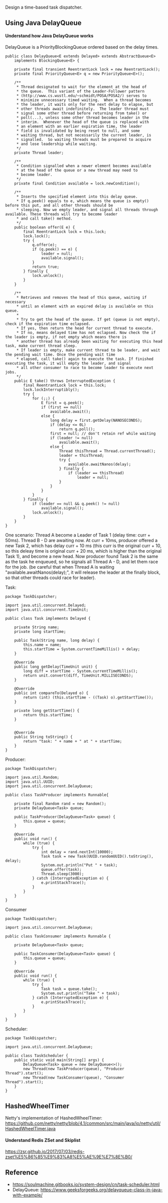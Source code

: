 Design a time-based task dispatcher.

## Using Java DelayQueue

#### Understand how Java DelayQueue works

DelayQueue is a PriorityBlockingQueue ordered based on the delay times.

```
public class DelayQueue<E extends Delayed> extends AbstractQueue<E>
    implements BlockingQueue<E> {

    private final transient ReentrantLock lock = new ReentrantLock();
    private final PriorityQueue<E> q = new PriorityQueue<E>();

    /**
     * Thread designated to wait for the element at the head of
     * the queue.  This variant of the Leader-Follower pattern
     * (http://www.cs.wustl.edu/~schmidt/POSA/POSA2/) serves to
     * minimize unnecessary timed waiting.  When a thread becomes
     * the leader, it waits only for the next delay to elapse, but
     * other threads await indefinitely.  The leader thread must
     * signal some other thread before returning from take() or
     * poll(...), unless some other thread becomes leader in the
     * interim.  Whenever the head of the queue is replaced with
     * an element with an earlier expiration time, the leader
     * field is invalidated by being reset to null, and some
     * waiting thread, but not necessarily the current leader, is
     * signalled.  So waiting threads must be prepared to acquire
     * and lose leadership while waiting.
     */
    private Thread leader;

    /**
     * Condition signalled when a newer element becomes available
     * at the head of the queue or a new thread may need to
     * become leader.
     */
    private final Condition available = lock.newCondition();
    
    /**
     * Inserts the specified element into this delay queue.
     * If q.peek() equals to e, which means the queue is empty() before this put, and all other threads should be 
     * sleeping. Now we empty leader, and signal all threads through available. These threads will try to become leader
     * and call take() method.
     */
    public boolean offer(E e) {
        final ReentrantLock lock = this.lock;
        lock.lock();
        try {
            q.offer(e);
            if (q.peek() == e) {
                leader = null;
                available.signal();
            }
            return true;
        } finally {
            lock.unlock();
        }
    }
    
    /**
     * Retrieves and removes the head of this queue, waiting if necessary
     * until an element with an expired delay is available on this queue.
     *
     * Try to get the head of the queue. If get (queue is not empty), check if the expiration time eclapsed.
     * If yes, then return the head for current thread to execute.
     * If no, means delayed time has not eclapsed. Now check the if the leader is empty, if not empty which means there is 
     * another thread has already been waiting for executing this head task, make current thread sleep.
     * If leader is empty, make current thread to be leader, and wait the pending wait time. Once the pending wait time 
     * elapsed, call take() again to execute the task. If finished executing the task, it will empty the leader, and signal 
     * all other consumer to race to become leader to execute next jobs.
     */
    public E take() throws InterruptedException {
        final ReentrantLock lock = this.lock;
        lock.lockInterruptibly();
        try {
            for (;;) {
                E first = q.peek();
                if (first == null)
                    available.await();
                else {
                    long delay = first.getDelay(NANOSECONDS);
                    if (delay <= 0L)
                        return q.poll();
                    first = null; // don't retain ref while waiting
                    if (leader != null)
                        available.await();
                    else {
                        Thread thisThread = Thread.currentThread();
                        leader = thisThread;
                        try {
                            available.awaitNanos(delay);
                        } finally {
                            if (leader == thisThread)
                                leader = null;
                        }
                    }
                }
            }
        } finally {
            if (leader == null && q.peek() != null)
                available.signal();
            lock.unlock();
        }
    }
}
```

One scenario: Thread A become a Leader of Task 1 (delay time: curr + 50ms). Thread B - D are awaiting now. At curr + 10ms, producer offered a new Task 2, which has delay curr + 10 ms (this curr is the original curr + 10, so this deleay time is original curr + 20 ms, which is higher than the original Task 1), and become a new head. Now producer found Task 2 is the same as the task he enqueued, so he signals all Thread A - D, and let them race for the job. (be careful that when Thread A is waiting "available.awaitNanos(delay);", it will release the leader at the finally block, so that other threads could race for leader).

Task: 
```
package TaskDispatcher;

import java.util.concurrent.Delayed;
import java.util.concurrent.TimeUnit;

public class Task implements Delayed {

    private String name;
    private long startTime;

    public Task(String name, long delay) {
        this.name = name;
        this.startTime = System.currentTimeMillis() + delay;
    }

    @Override
    public long getDelay(TimeUnit unit) {
        long diff = startTime - System.currentTimeMillis();
        return unit.convert(diff, TimeUnit.MILLISECONDS);
    }

    @Override
    public int compareTo(Delayed o) {
        return (int) (this.startTime - ((Task) o).getStartTime());
    }

    private long getStartTime() {
        return this.startTime;
    }


    @Override
    public String toString() {
        return "task: " + name + " at " + startTime;
    }
}

```

Producer:
```
package TaskDispatcher;

import java.util.Random;
import java.util.UUID;
import java.util.concurrent.DelayQueue;

public class TaskProducer implements Runnable{

    private final Random rand = new Random();
    private DelayQueue<Task> queue;

    public TaskProducer(DelayQueue<Task> queue) {
        this.queue = queue;
    }

    @Override
    public void run() {
        while (true) {
            try {
                int delay = rand.nextInt(10000);
                Task task = new Task(UUID.randomUUID().toString(), delay);
                System.out.println("Put " + task);
                queue.offer(task);
                Thread.sleep(3000);
            } catch (InterruptedException e) {
                e.printStackTrace();
            }
        }
    }
}

```

Consumer
```
package TaskDispatcher;

import java.util.concurrent.DelayQueue;

public class TaskConsumer implements Runnable {

    private DelayQueue<Task> queue;

    public TaskConsumer(DelayQueue<Task> queue) {
        this.queue = queue;
    }

    @Override
    public void run() {
        while (true) {
            try {
                Task task = queue.take();
                System.out.println("Take " + task);
            } catch (InterruptedException e) {
                e.printStackTrace();
            }
        }
    }
}

```

Scheduler:
```
package TaskDispatcher;

import java.util.concurrent.DelayQueue;

public class TaskScheduler {
    public static void main(String[] args) {
        DelayQueue<Task> queue = new DelayQueue<>();
        new Thread(new TaskProducer(queue), "Producer Thread").start();
        new Thread(new TaskConsumer(queue), "Consumer Thread").start();
    }
}

```

## HashedWheelTimer

Netty's implementation of HashedWheelTimer: https://github.com/netty/netty/blob/4.1/common/src/main/java/io/netty/util/HashedWheelTimer.java


#### Understand Redis ZSet and Skiplist
https://zsr.github.io/2017/07/03/redis-zset%E5%86%85%E9%83%A8%E5%AE%9E%E7%8E%B0/

## Reference
* https://soulmachine.gitbooks.io/system-design/cn/task-scheduler.html
* DelayQueue: https://www.geeksforgeeks.org/delayqueue-class-in-java-with-example/

